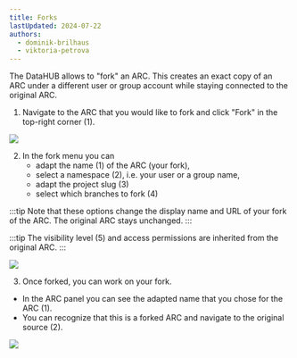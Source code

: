```yaml
---
title: Forks
lastUpdated: 2024-07-22
authors:
  - dominik-brilhaus
  - viktoria-petrova
---
```


The DataHUB allows to "fork" an ARC. This creates an exact copy of an ARC under a different user or group account while staying connected to the original ARC.


1. Navigate to the ARC that you would like to fork and click "Fork" in the top-right corner (1).

![](@images/datahub/datahub-fork01.drawio.png)

2. In the fork menu you can
   - adapt the name (1) of the ARC (your fork),
   - select a namespace (2), i.e. your user or a group name,
   - adapt the project slug (3)
   - select which branches to fork (4)

:::tip
Note that these options change the display name and URL of your fork of the ARC. The original ARC stays unchanged.
:::

:::tip
The visibility level (5) and access permissions are inherited from the original ARC.
:::

![](@images/datahub/datahub-fork02.drawio.png)

3. Once forked, you can work on your fork. 
  - In the ARC panel you can see the adapted name that you chose for the ARC (1). 
  - You can recognize that this is a forked ARC and navigate to the original source (2).

![](@images/datahub/datahub-fork03.drawio.png)
